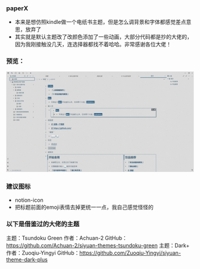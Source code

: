 ### paperX
* 本来是想仿照kindle做一个电纸书主题，但是怎么调背景和字体都感觉差点意思，放弃了
* 其实就是默认主题改了改颜色添加了一些动画，大部分代码都是抄的大佬的，因为我刚接触没几天，连选择器都找不着哈哈。非常感谢各位大佬！
### 预览：
![preview](./preview.png)
### 建议图标
* notion-icon
* 把标题前面的emoji表情去掉更统一一点，我自己感觉怪怪的
### 以下是借鉴过的大佬的主题
主题：Tsundoku Green
作者：Achuan-2
GitHub：https://github.com/Achuan-2/siyuan-themes-tsundoku-green
主题：Dark+
作者：Zuoqiu-Yingyi
GitHub：https://github.com/Zuoqiu-Yingyi/siyuan-theme-dark-plus


